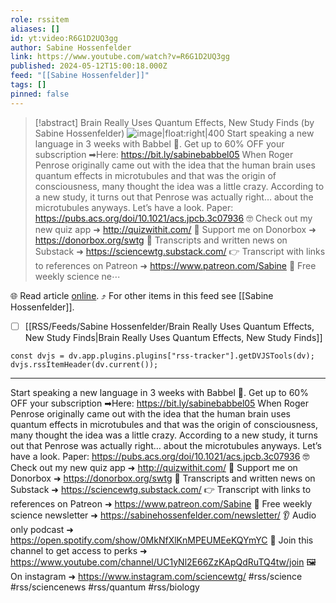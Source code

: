 ```yaml
---
role: rssitem
aliases: []
id: yt:video:R6G1D2UQ3gg
author: Sabine Hossenfelder
link: https://www.youtube.com/watch?v=R6G1D2UQ3gg
published: 2024-05-12T15:00:18.000Z
feed: "[[Sabine Hossenfelder]]"
tags: []
pinned: false
---
```


> [!abstract] Brain Really Uses Quantum Effects, New Study Finds (by Sabine Hossenfelder)
> ![image|float:right|400](https://i3.ytimg.com/vi/R6G1D2UQ3gg/hqdefault.jpg) Start speaking a new language in 3 weeks with Babbel 🎉. Get up to 60% OFF your subscription ➡Here: https://bit.ly/sabinebabbel05 When Roger Penrose originally came out with the idea that the human brain uses quantum effects in microtubules and that was the origin of consciousness, many thought the idea was a little crazy. According to a new study, it turns out that Penrose was actually right… about the microtubules anyways. Let’s have a look. Paper: https://pubs.acs.org/doi/10.1021/acs.jpcb.3c07936 🤓 Check out my new quiz app ➜ http://quizwithit.com/ 💌 Support me on Donorbox ➜ https://donorbox.org/swtg 📝 Transcripts and written news on Substack ➜ https://sciencewtg.substack.com/ 👉 Transcript with links to references on Patreon ➜ https://www.patreon.com/Sabine 📩 Free weekly science ne⋯

🌐 Read article [online](https://www.youtube.com/watch?v=R6G1D2UQ3gg). ⤴ For other items in this feed see [[Sabine Hossenfelder]].

- [ ] [[RSS/Feeds/Sabine Hossenfelder/Brain Really Uses Quantum Effects, New Study Finds|Brain Really Uses Quantum Effects, New Study Finds]]

~~~dataviewjs
const dvjs = dv.app.plugins.plugins["rss-tracker"].getDVJSTools(dv);
dvjs.rssItemHeader(dv.current());
~~~

- - -

Start speaking a new language in 3 weeks with Babbel 🎉. Get up to 60% OFF your subscription ➡Here: https://bit.ly/sabinebabbel05 When Roger Penrose originally came out with the idea that the human brain uses quantum effects in microtubules and that was the origin of consciousness, many thought the idea was a little crazy. According to a new study, it turns out that Penrose was actually right… about the microtubules anyways. Let’s have a look. Paper: https://pubs.acs.org/doi/10.1021/acs.jpcb.3c07936 🤓 Check out my new quiz app ➜ http://quizwithit.com/ 💌 Support me on Donorbox ➜ https://donorbox.org/swtg 📝 Transcripts and written news on Substack ➜ https://sciencewtg.substack.com/ 👉 Transcript with links to references on Patreon ➜ https://www.patreon.com/Sabine 📩 Free weekly science newsletter ➜ https://sabinehossenfelder.com/newsletter/ 👂 Audio only podcast ➜ https://open.spotify.com/show/0MkNfXlKnMPEUMEeKQYmYC 🔗 Join this channel to get access to perks ➜ https://www.youtube.com/channel/UC1yNl2E66ZzKApQdRuTQ4tw/join 🖼️ On instagram ➜ https://www.instagram.com/sciencewtg/ #rss/science #rss/sciencenews #rss/quantum #rss/biology